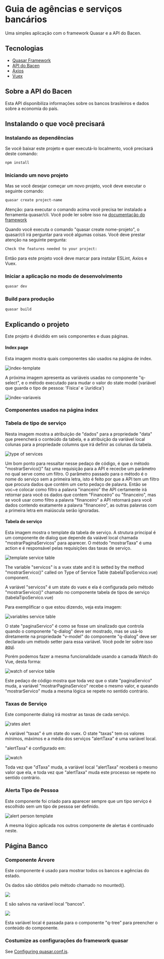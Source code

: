 # Guia de agências e serviços bancários

Uma simples aplicação com o framework Quasar e a API do Bacen.

## Tecnologias
- [Quasar Framework](https://quasar.dev)
- [API do Bacen](https://dadosabertos.bcb.gov.br/dataset?res_format=API)
- [Axios](https://github.com/axios/axios)
- [Vuex](https://vuex.vuejs.org/)

## Sobre a API do Bacen
Esta API disponibiliza informações sobre os bancos brasileiros e dados sobre a economia do país.

## Instalando o que você precisará

### Instalando as dependências

Se você baixar este projeto e quer executá-lo localmento, você precisará deste comando:

```bash
npm install
```

### Iniciando um novo projeto

Mas se você desejar começar um novo projeto, você deve executar o seguinte comando:

```bash
quasar create project-name
```

Atenção: para executar o comando acima você precisa ter instalado a ferramenta quasar/cli. Você pode ler sobre isso na [documentação do framework](https://quasar.dev/quasar-cli/installation)

Quando você executa o comando "quasar create nome-projeto", o quasar/cli irá perguntar para você algumas coisas. Você deve prestar atenção na seguinte pergunta:

```bash
Check the features needed to your project:
```

Então para este projeto você deve marcar para instalar ESLint, Axios e Vuex.

### Iniciar a aplicação no modo de desenvolvimento
```bash
quasar dev
```

### Build para produção
```bash
quasar build
```

## Explicando o projeto

Este projeto é dividido em seis componentes e duas páginas.

#### Index page

Esta imagem mostra quais componentes são usados na página de index.

![index-template](imgs/template-index.JPG)

A próxima imagem apresenta as variáveis usadas no componente "q-select", e o método executado para mudar o valor do state model (variável que guarda o tipo de pessoa: 'Física' e 'Jurídica')

![index-variaveis](imgs/variaveis-index.JPG)

### Componentes usados na página index

### Tabela de tipo de serviço

Nesta imagem mostra a atribuição de "dados" para a propriedade "data" que preencherá o conteúdo da tabela, e a atribuição da variável local colunas para a propriedade columns que irá definir as colunas da tabela.

![type of services](imgs/template-tabelaTipoServico.PNG)

Um bom ponto para ressaltar nesse pedaço de código, é que o método "mostrarServico()" faz uma requisição para a API e rececbe um parâmetro no qual serve como um filtro. O parâmetro passado para o método é o nome do serviço sem a primeira letra, isto é feito por que a API tem um filtro que procura dados que contém um certo pedaço de palavra. Então se voc~e colocar como filtro a palavra "inanceiro" the API certamente irá retornar para você os dados que contem "Financeiro" ou "financeiro", mas se você usar como filtro a palavra "financeiro" a API retornará para você dados contendo exatamente a palavra "financeiro", as outras palavras com a primeira letra em maiúscula serão ignoradas.

#### Tabela de serviço

Esta imagem mostra o template da tabela de serviço. A strutura principal é um componente de dialog que depende da vaiável local chamada "mostrarPaginaServicos" para aparecer. O método "mostrarTaxa" é uma action e é responsável pelas requisições das taxas de serviço.

![template service table](imgs/template-tabelaServicos.JPG)

The variable "servicos" is a vuex state and it is setted by the method "mostrarServico()" called on Type of Service Table (tabelaTipoServico.vue) component.

A variável "servicos" é um state do vuex e ela é configurada pelo método "mostrarServico()" chamado no componente tabela de tipos de serviço (tabelaTipoServico.vue)

Para exemplificar o que estou dizendo, veja esta imagem:

![variables service table](imgs/variaveis-tabelaServicos.JPG)

O state "paginaServico" é como se fosse um sinalizado que controla quando o componente "q-dialog" deve ser mostrado, mas se usá-lo diretamente na propriedade "v-model" do componente "q-dialog" deve ser declarado um método setter para essa variável. Você pode ler sobre isso [aqui](https://br.vuejs.org/v2/guide/computed.html#Atribuicao-em-Dados-Computados).

Porém podemos fazer a mesma funcionalidade usando a camada Watch do Vue, desta forma:

![watch of service table](imgs/watch-tabelaServicos.JPG)

Este pedaço de código mostra que toda vez que o state "paginaServico" muda, a variável "mostrarPaginaServico" recebe o mesmo valor, e queando "mostrarServico" muda a mesma lógica se repete no sentido contrário.

### Taxas de Serviço

Este componente dialog irá mostrar as taxas de cada serviço.

![rates alert](imgs/template-alertaTaxa.JPG)


A variável "taxas" é um state do vuex.
O state "taxas" tem os valores mínimos, máximos e a média dos serviços
"alertTaxa" é uma variável local.

"alertTaxa" é configurado em:

![watch](imgs/watch-alertaTaxa.JPG)

Toda vez que "dTaxa" muda, a variável local "alertTaxa" receberá o mesmo valor que ela, e toda vez que "alertTaxa" muda este processo se repete no sentido contrário.

### Alerta Tipo de Pessoa

Este componente foi criado para aparecer sempre que um tipo serviço é escolhido sem um tipo de pessoa ser definido.

![alert person template](imgs/template-alertaPessoa.JPG)

A mesma lógico aplicada nos outros componente de alertas é continuado neste.

## Página Banco
### Componente Árvore

Este componente é usado para mostrar todos os bancos e agências do estado.

Os dados são obtidos pelo método chamado no mounted().

![](imgs/mounted-Arvore.JPG)

E são salvos na variável local "bancos".

![](imgs/variaveis-Arvore.JPG)

Esta variável local é passada para o componente "q-tree" para preencher o conteúdo do componente.

### Costumize as configurações do framework quasar

See [Configuring quasar.conf.js](https://quasar.dev/quasar-cli/quasar-conf-js).
